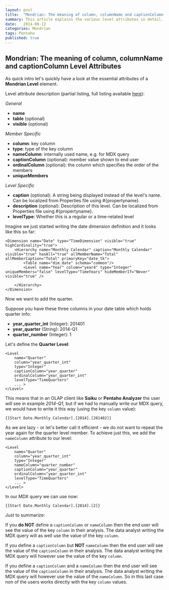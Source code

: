 ```yaml
---
layout: post
title:  "Mondrian: The meaning of column, columnName and captionColumn Level Attributes"
summary: This article explains the various level attributes in detail.
date:   2014-08-12
categories: Mondrian
tags: Pentaho
published: true
---
```


## Mondrian: The meaning of column, columnName and captionColumn Level Attributes

As quick intro let's quickly have a look at the essential attributes of a **Mondrian Level** element.

Level attribute description (partial listing, full listing available [here](http://mondrian.pentaho.com/documentation/xml_schema.php#Level)):
    
*General*
  - **name**
  - **table** (optional)
  - **visible** (optional)

*Member Specific*
  - **column**: key column
  - **type**: type of the key column
  - **nameColumn**: internally used name, e.g. for MDX query
  - **captionColumn** (optional): member value shown to end user
  - **ordinalColumn** (optional): the column which specifies the order of the members
  - **uniqueMembers** 
  
*Level Specific*
  - **caption** (optional): A string being displayed instead of the level's name. Can be localized from Properties file using #{propertyname}.
  - **description** (optional): Description of this level. Can be localized from Properties file using #{propertyname}.
  - **levelType**: Whether this is a regular or a time-related level

Imagine we just started writing the date dimension definition and it looks like this so far:

```
<Dimension name="Date" type="TimeDimension" visible="true" highCardinality="true">
    <Hierarchy name="Monthly Calendar" caption="Monthly Calendar" visible="true" hasAll="true" allMemberName="Total" allMemberCaption="Total" primaryKey="date_tk">
        <Table name="dim_date" schema="common"/>
        <Level name="Year" column="year4" type="Integer" uniqueMembers="false" levelType="TimeYears" hideMemberIf="Never" visible="true" />
        
    </Hierarchy>
</Dimension>
```

Now we want to add the quarter.

Suppose you have these three columns in your date table which holds quarter info:

- **year_quarter_int** (Integer): 201401
- **year_quarter** (String): 2014-Q1
- **quarter_number** (Integer): 1 

Let's define the **Quarter Level**:

```
<Level 
    name="Quarter" 
    column="year_quarter_int"
    type="Integer"
    captionColumn="year_quarter"
    ordinalColumn="year_quarter_int" 
    levelType="TimeQuarters"
	... >
</Level>
```

This means that in an OLAP client like **Saiku** or **Pentaho Analyzer** the user will see in example *2014-Q1*, but if we had to manually write our MDX query, we would have to write it this way (using the key `column` value):

```
{[Start Date.Monthly Calendar].[2014].[201402]}
```

As we are lazy - or let's better call it efficient - we do not want to repeat the year again for the quarter level member. To achieve just this, we add the `nameColumn` attribute to our level:

```
<Level 
    name="Quarter" 
    column="year_quarter_int"
    type="Integer" 
    nameColumn="quarter_number" 
    captionColumn="year_quarter"
    ordinalColumn="year_quarter_int" 
    levelType="TimeQuarters"
	... >
</Level>
```

In our MDX query we can use now:

```
{[Start Date.Monthly Calendar].[2014].[2]}
```

Just to summarize:

If you **do NOT** define a `captionColumn` or `nameColumn` then the end user will see the value of the key `column` in their analysis. The data analyst writing the MDX query will as well use the value of the key `column`.

If you define a `captionColumn` but **NOT** `nameColumn` then the end user will see the value of the `captionColumn` in their analysis. The data analyst writing the MDX query will however use the value of the key `column`.

If you define a `captionColumn` and a `nameColumn` then the end user will see the value of the `captionColumn` in their analysis. The data analyst writing the MDX query will however use the value of the `nameColumn`. So in this last case non of the users works directly with the key `column` values.
